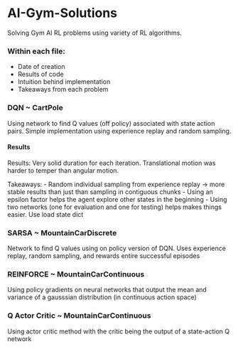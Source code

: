 # AI-Gym-Solutions
Solving Gym AI RL problems using variety of RL algorithms. 

### Within each file:
  - Date of creation
  - Results of code 
  - Intuition behind implementation
  - Takeaways from each problem

### DQN ~ CartPole
  Using network to find Q values (off policy) associated with state action pairs. Simple implementation using experience replay and random   sampling.
  
  #### Results
  Results: Very solid duration for each iteration. Translational motion was harder to temper than angular motion.

  Takeaways:
    - Random individual sampling from experience replay -> more stable results than just than sampling in contiguous chunks
    - Using an epsilon factor helps the agent explore other states in the beginning
    - Using two networks (one for evaluation and one for testing) helps makes things easier. Use load state dict
  
### SARSA ~ MountainCarDiscrete
  Network to find Q values using on policy version of DQN. Uses experience replay, random sampling, and rewards entire successful episodes

### REINFORCE ~ MountainCarContinuous
  Using policy gradients on neural networks that output the mean and variance of a gausssian distribution (in continuous action space)
  
### Q Actor Critic ~ MountainCarContinuous
  Using actor critic method with the critic being the output of a state-action Q network
